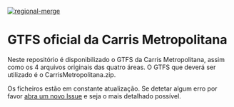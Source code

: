 [![regional-merge](https://github.com/carrismetropolitana/gtfs/actions/workflows/regional-merge.yml/badge.svg)](https://github.com/carrismetropolitana/gtfs/actions/workflows/regional-merge.yml)

# GTFS oficial da Carris Metropolitana

Neste repositório é disponibilizado o GTFS da Carris Metropolitana, assim como os 4 arquivos originais das quatro áreas. O GTFS que deverá ser utilizado é o CarrisMetropolitana.zip.

Os ficheiros estão em constante atualização. Se detetar algum erro por favor [abra um novo Issue](https://github.com/carrismetropolitana/gtfs/issues/new/choose) e seja o mais detalhado possível.
